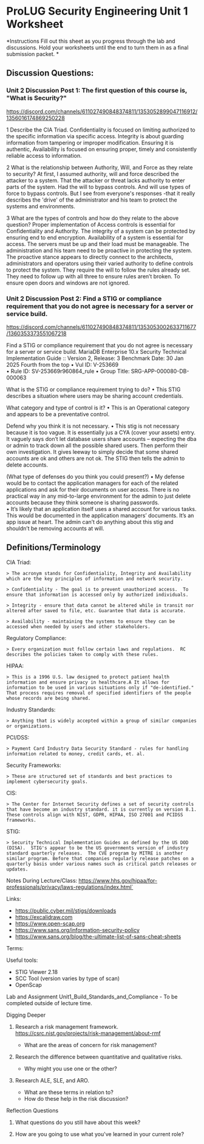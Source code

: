 ﻿# ProLUG Security Engineering Unit 1 Worksheet


*Instructions
Fill out this sheet as you progress through the lab and discussions. Hold your worksheets until the end to turn them in as a final submission packet.
*

## Discussion Questions:
### Unit 2 Discussion Post 1: The first question of this course is, "What is Security?"

https://discord.com/channels/611027490848374811/1353052899047116912/1356016174869250228

1 Describe the CIA Triad.
Confidentiality is focused on limiting authorized to the specific information via specific access.
Integrity is about guarding information from tampering or improper modification.  Ensuring it is authentic,
Availability is focused on ensuring proper, timely and consistently reliable access to information.

2 What is the relationship between Authority, Will, and Force as they relate to security?
At first, I assumed authority, will and force described the attacker to a system.
That the attacker or threat lacks authority to enter parts of the system.
Had the will to bypass controls. 
And will use types of force to bypass controls.
But I see from everyone's responses 
-that it really describes the 'drive' of the administrator and his team to protect the systems and environments.

3 What are the types of controls and how do they relate to the above question?
Proper implementation of Access controls is essential for Confidentiality and Authority.
The integrity of a system can be protected by ensuring end to end encryption.
Availability of a system is essential for access.  The servers must be up and their load must be manageable. The administration and his team need to be proactive in protecting the system.
The proactive stance appears to directly connect to the architects, administrators and operators using their varied authority to define controls to protect the system. They require the will to follow the rules already set.  They need to follow up with all three to ensure rules aren’t broken.  To ensure open doors and windows are not ignored.



### Unit 2 Discussion Post 2: Find a STIG or compliance requirement that you do not agree is necessary for a server or service build.

https://discord.com/channels/611027490848374811/1353053002633711677/1360353373551067218


Find a STIG or compliance requirement that you do not agree is necessary for a server or service build.
MariaDB Enterprise 10.x Security Technical Implementation Guide :: Version 2, Release: 3 Benchmark Date: 30 Jan 2025
Fourth from the top
•    Vul ID: V-253669           
•    Rule ID: SV-253669r960864_rule
•    Group Title: SRG-APP-000080-DB-000063


What is the STIG or compliance requirement trying to do?
•    This STIG describes a situation where users may be sharing account credentials.

What category and type of control is it?
•    This is an Operational category and appears to be a preventative control.

Defend why you think it is not necessary. 
•    This stig is not necessary because it is too vague.  It is essentially jus a CYA (cover your assets) entry.  It vaguely says don’t let database users share accounts – expecting the dba or admin to track down all the possible shared users.  Then perform their own investigation.  It gives leeway to simply decide that some shared accounts are ok and others are not ok.  The STIG then tells the admin to delete accounts.

(What type of defenses do you think you could present?)
•    My defense would be to contact the application managers for each of the related applications and ask for their documents on user access.  There is no practical way in any mid-to-large environment for the admin to just delete accounts because they think someone is sharing passwords.  
•    It’s likely that an application itself uses a shared account for various tasks.  This would be documented in the application managers’ documents.  It’s an app issue at heart. The admin can’t do anything about this stig and shouldn’t be removing accounts at will.



## Definitions/Terminology


CIA Triad:

    > The acronym stands for Confidentiality, Integrity and Availability which are the key principles of information and network security.

    > Confidentiality - The goal is to prevent unauthorized access.  To ensure that information is accessed only by authorized individuals.

    > Integrity - ensure that data cannot be altered while in transit nor altered after saved to file, etc. Guarantee that data is accurate.

    > Availability - maintaining the systems to ensure they can be accessed when needed by users and other stakeholders. 

Regulatory Compliance:

    > Every organization must follow certain laws and regulations.  RC describes the policies taken to comply with these rules.

HIPAA:

    > This is a 1996 U.S. law designed to protect patient health information and ensure privacy in healthcare.A It allows for information to be used in various situations only if "de-identified."  That process requires removal of specified identifiers of the people whose records are being shared.

Industry Standards:

    > Anything that is widely accepted within a group of similar companies or organizations.

PCI/DSS:

    > Payment Card Industry Data Security Standard - rules for handling information related to money, credit cards, et. al.

Security Frameworks:

    > These are structured set of standards and best practices to implement cybersecurity goals.

CIS:

    > The Center for Internet Security defines a set of security controls that have become an industry standard. it is currently on version 8.1.  These controls align with NIST, GDPR, HIPAA, ISO 27001 and PCIDSS frameworks.

STIG:

    > Security Technical Implementation Guides as defined by the US DOD (DISA).  STIG's appear to be the US governments version of industry standard quarterly releases.  The CVE program by MITRE is another similar program. Before that companies regularly release patches on a quarterly basis under various names such as critical patch releases or updates.


Notes During Lecture/Class:
https://www.hhs.gov/hipaa/for-professionals/privacy/laws-regulations/index.html`


Links:
-  https://public.cyber.mil/stigs/downloads
-  https://excalidraw.com
-  https://www.open-scap.org
-  https://www.sans.org/information-security-policy
-  https://www.sans.org/blog/the-ultimate-list-of-sans-cheat-sheets




Terms:




Useful tools:
* STIG Viewer 2.18
* SCC Tool (version varies by type of scan)
* OpenScap






Lab and Assignment
Unit1_Build_Standards_and_Compliance - To be completed outside of lecture
time.


Digging Deeper
1. Research a risk management framework. https://csrc.nist.gov/projects/risk-management/about-rmf
   - What are the areas of concern for risk management?


2. Research the difference between quantitative and qualitative risks.
   - Why might you use one or the other?


3. Research ALE, SLE, and ARO.
   - What are these terms in relation to?
   - How do these help in the risk discussion?


Reflection Questions


1. What questions do you still have about this week?




2. How are you going to use what you've learned in your current role?
